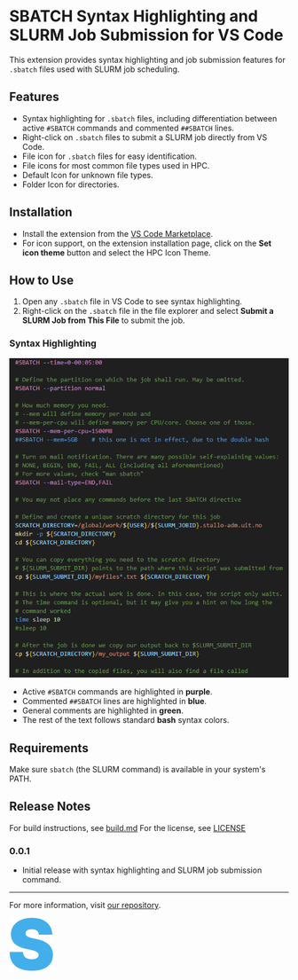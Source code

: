 # SBATCH Syntax Highlighting and SLURM Job Submission for VS Code


This extension provides syntax highlighting and job submission features for `.sbatch` files used with SLURM job scheduling.

## Features

- Syntax highlighting for `.sbatch` files, including differentiation between active `#SBATCH` commands and commented `##SBATCH` lines.
- Right-click on `.sbatch` files to submit a SLURM job directly from VS Code.
- File icon for `.sbatch` files for easy identification.
- File icons for most common file types used in HPC.
- Default Icon for unknown file types.
- Folder Icon for directories.

## Installation
- Install the extension from the [VS Code Marketplace](https://marketplace.visualstudio.com/items?itemName=ephi052.vscode-sbatch).
- For icon support, on the extension installation page, click on the **Set icon theme** button and select the HPC Icon Theme.

## How to Use

1. Open any `.sbatch` file in VS Code to see syntax highlighting.
2. Right-click on the `.sbatch` file in the file explorer and select **Submit a SLURM Job from This File** to submit the job.

### Syntax Highlighting

![Syntax Highlighting](./images/syntax-highlighting.png)

- Active `#SBATCH` commands are highlighted in **purple**.
- Commented `##SBATCH` lines are highlighted in **blue**.
- General comments are highlighted in **green**.
- The rest of the text follows standard **bash** syntax colors.

## Requirements

Make sure `sbatch` (the SLURM command) is available in your system's PATH.

## Release Notes

For build instructions, see [build.md](./build.md)
For the license, see [LICENSE](./LICENSE.md)
### 0.0.1
- Initial release with syntax highlighting and SLURM job submission command.

---

For more information, visit [our repository](https://github.com/ephi052/VS-Code-SBATCH-Syntax-Highlighting).

![Icon](./icon.png)